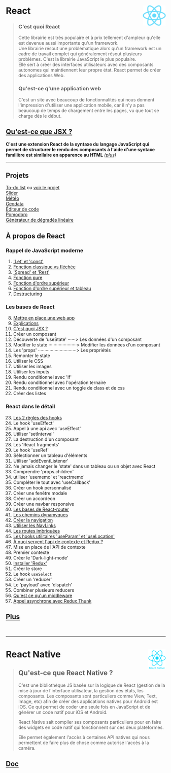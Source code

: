 # **React** <img align="right" src="src/images/React-icon.svg" alt="React" title="framework React" widht="auto" height="64px">
> ### **C'est quoi React**
> Cette librairie est très populaire et à prix tellement d'ampleur qu'elle est devenue aussi importante qu'un framework.  
  Une librairie résout une problématique alors qu'un framework est un cadre de travail complet qui généralement résout plusieurs problèmes. C'est la librairie JavaScript le plus populaire.  
> Elle sert à créer des interfaces utilisateurs avec des composants autonomes qui maintiennent leur propre état.
> React permet de créer des applications Web.
>  
> ### **Qu'est-ce q'une application web**
> C'est un site avec beaucoup de fonctionnalités qui nous donnent l'impression d'utiliser une application mobile, car il n'y a pas beaucoup de temps de chargement entre les pages, vu que tout se charge dès le début.

## [Qu'est-ce que JSX ?](Docs/introJSX "Introduction à JSX")  

**C'est une extension React de la syntaxe du langage JavaScript qui permet de structurer le rendu des composants à l'aide d'une syntaxe familière est similaire en apparence au HTML** _[(plus)](Docs/introJSX "En savoir plus")_

---
## **Projets**  
[To-do list](projects/toDoList "To-do list") ou [voir le projet](https://mikl5.github.io/React/projects/overviewOfProjects/toDoList "Voir le projet 'To do list'")  
[Slider](projects/slider "Slider")  
[Météo](projects/weather "Météo")  
[Geodata](projects/geodata "Geodata")  
[Éditeur de code](projects/codeEditor "Editeur de code basic dans un navigateur")  
[Pomodoro](projects/pomodoro "Pomodoro")  
[Générateur de dégradés linéaire](projects/gradientMaker "Application de dégradés linéaire")  
<!-- [Player audio](projects/audioPlayer "Lecteur audio")   -->
<!-- [Site e-commerce](projects/ecommerce "Site e-commerce basique")   -->

## À propos de React

### **Rappel de JavaScript moderne**

1. ['Let' et 'const'](rappel_JS_modern/01_Let_et_const "Let et Const")  
1. [Fonction classique vs fléchée](rappel_JS_modern/02_FonctionsFléchéesFonctionsClassiques "fonction classique vs fléchée")  
1. ['Spread' et 'Rest'](rappel_JS_modern/03_Spread_Et_Rest "'Spread' et 'Rest'")  
1. [Fonction pure](rappel_JS_modern/04_fonctions_pures "Fonction pure")  
1. [Fonction d'ordre supérieur](rappel_JS_modern/05_fonctions_d_ordre_superieur "Fonction d'ordre supérieur")  
2. [Fonction d'ordre supérieur et tableau](rappel_JS_modern/06_fonctions_d_ordre_superieur_et_tableau "Fonction d'ordre supérieur")  
3. [Destructuring](rappel_JS_modern/07_destructuring "Destructuring")  

### **Les bases de React**  

8. [Mettre en place une web app](bases_react/01_set_up_a_web_app "Mettre en place une web app")  
8. [Explications](Docs/02_explanations "Explications")  
8. [C'est quoi JSX ?](bases_react/03_c_est_quoi_JSX "Qu'est-ce que JSX ?")  
8. Créer un composant  
8. Découverte de 'useState' ······> Les données d'un composant  
8. Modifier le state ······················> Modifier les données d'un composant  
8. Les 'props' ······························> Les propriétés  
8. Remonter le state  
8. Utiliser le CSS  
8. Utiliser les images  
8. Utiliser les inputs  
8. Rendu conditionnel avec 'if'  
8. Rendu conditionnel avec l'opération ternaire  
8. Rendu conditionnel avec un toggle de class et de css
8. Créer des listes

### **React dans le détail**

23. [Les 2 règles des hooks](Docs/reglesDesHooks "Les règles des hooks")
23. Le hook 'useEffect'  
23. Appel à une api avec 'useEffect'  
23. Utiliser 'setInterval'  
23. La destruction d'un composant  
23. Les 'React fragments'  
23. Le hook 'useRef'  
23. Sélectionner un tableau d'éléments  
23. Utiliser 'addEventListener'  
23. Ne jamais changer le 'state' dans un tableau ou un objet avec React  
23. Comprendre 'props.children'  
23. utiliser 'usememo' et 'reactmemo'  
23. Compléter le tout avec 'useCallback'  
23. Créer un hook personnalisé  
23. Créer une fenêtre modale  
23. Créer un accordéon  
23. Créer une navbar responsive  
23. [Les bases de React-router](Docs/basesReactRouter "Bases de React-router") 
23. [Les chemins dynamyques](Docs/cheminDynamyque "Chemins dynamyques")  
23. [Créer la navigation](Docs/navigation "Créer la navigation")  
23. [Utiliser les NavLinks](Docs/NavLinks "Utiliser les NavLinks")  
23. [Les routes imbriquées](Docs/routesImbriquées "Les routes imbriquées")  
23. [Les hooks utilitaires 'useParam' et 'useLocation'](Docs/routesImbriquées "Les hooks utilitaires 'useParam' et 'useLocation'")  
23. [À quoi servent l'api de contexte et Redux ?](Docs/apiDeContexteVSRedux "Context API vs Redux")  
23. Mise en place de l'API de contexte  
23. Premier contexte  
23. Créer le 'Dark-light-mode'  
23. [Installer 'Redux'](Docs/Redux "Redux")  
23. Créer le store  
23. Le hook `useSelect`  
23. Créer un 'reducer'  
23. Le 'payload' avec 'dispatch'  
23. Combiner plusieurs reducers  
23. [Qu'est ce qu'un middleware](Docs/middleware "Middleware")  
23. [Appel asynchrone avec Redux Thunk](Docs\middlewareReduxThunk "Appel asynchrone avec Redux Thunk")  

## [Plus](Docs)

<br>

___
# **React Native** <img align="right" src="src/images/react-native.png" alt="React" title="framework React" widht="auto" height="64px">

> ## **Qu'est-ce que React Native ?**
> C'est une bibliothèque JS basée sur la logique de React (gestion de la mise à jour de l'interface utilisateur, la gestion des états, les composants. Les composants sont particuliers comme View, Text, Image, etc) afin de créer des applications natives pour Android est iOS. Ce qui permet de coder une seule fois en JavaScript et de générer un code natif pour iOS et Android.  
> 
> React Native sait compiler ses composants particuliers pour en faire des widgets en code natif qui fonctionnent sur ces deux plateformes.  
> 
> Elle permet également l'accès à certaines API natives qui nous permettent de faire plus de chose comme autorisé l'accès à la caméra.

## [Doc](ReactNative/Docs)
